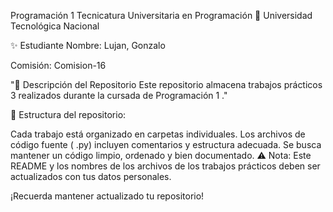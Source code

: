 Programación 1
Tecnicatura Universitaria en Programación
📍 Universidad Tecnológica Nacional

✨ Estudiante
Nombre: Lujan, Gonzalo

Comisión: Comision-16

"📂 Descripción del Repositorio
Este repositorio almacena trabajos prácticos 3  realizados durante la cursada de Programación 1 ."

📌 Estructura del repositorio:

Cada trabajo está organizado en carpetas individuales.
Los archivos de código fuente ( .py) incluyen comentarios y estructura adecuada.
Se busca mantener un código limpio, ordenado y bien documentado.
⚠️ Nota: Este README y los nombres de los archivos de los trabajos prácticos deben ser actualizados con tus datos personales.

¡Recuerda mantener actualizado tu repositorio!
